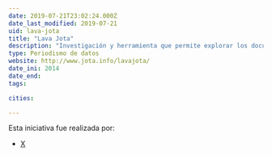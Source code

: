 ```yaml
---
date: 2019-07-21T23:02:24.000Z
date_last_modified: 2019-07-21
uid: lava-jota
title: "Lava Jota"
description: "Investigación y herramienta que permite explorar los documentos, procesos e involucrados en la operación Lava Jato en Brasil, la ofensiva contra la corrupción más grande en la historia del país."
type: Periodismo de datos
website: http://www.jota.info/lavajota/
date_ini: 2014
date_end: 
tags:

cities: 

---
```


Esta iniciativa fue realizada por:

- [X](/organizaciones/jota-info)
